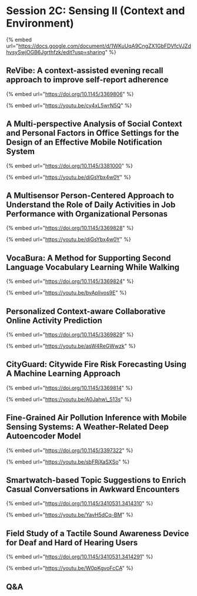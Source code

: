 # Session 2C: Sensing II \(Context and Environment\)

{% embed url="https://docs.google.com/document/d/1WKuUqA9CngZX1GbFDVfcVJZdhvsySwjOGB6Jgrthfzk/edit?usp=sharing" %}

## ReVibe: A context-assisted evening recall approach to improve self-report adherence

{% embed url="https://doi.org/10.1145/3369806" %}

{% embed url="https://youtu.be/cy4xL5wrN5Q" %}

## A Multi-perspective Analysis of Social Context and Personal Factors in Office Settings for the Design of an Effective Mobile Notification System

{% embed url="https://doi.org/10.1145/3381000" %}

{% embed url="https://youtu.be/diGsYbx4w0Y" %}

## A Multisensor Person-Centered Approach to Understand the Role of Daily Activities in Job Performance with Organizational Personas

{% embed url="https://doi.org/10.1145/3369828" %}

{% embed url="https://youtu.be/diGsYbx4w0Y" %}

## VocaBura: A Method for Supporting Second Language Vocabulary Learning While Walking

{% embed url="https://doi.org/10.1145/3369824" %}

{% embed url="https://youtu.be/bvAplivos9E" %}

## Personalized Context-aware Collaborative Online Activity Prediction

{% embed url="https://doi.org/10.1145/3369829" %}

{% embed url="https://youtu.be/asW4ReGWwzk" %}

## CityGuard: Citywide Fire Risk Forecasting Using A Machine Learning Approach

{% embed url="https://doi.org/10.1145/3369814" %}

{% embed url="https://youtu.be/A0Jahw\_513s" %}

## Fine-Grained Air Pollution Inference with Mobile Sensing Systems: A Weather-Related Deep Autoencoder Model

{% embed url="https://doi.org/10.1145/3397322" %}

{% embed url="https://youtu.be/sbFRjXaSXSo" %}

## Smartwatch-based Topic Suggestions to Enrich Casual Conversations in Awkward Encounters

{% embed url="https://doi.org/10.1145/3410531.3414310" %}

{% embed url="https://youtu.be/YavH5dCq-BM" %}

## Field Study of a Tactile Sound Awareness Device for Deaf and Hard of Hearing Users

{% embed url="https://doi.org/10.1145/3410531.3414291" %}

{% embed url="https://youtu.be/W0pKgvoFcCA" %}

## Q&A

